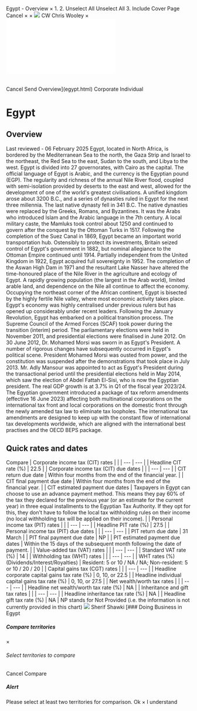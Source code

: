 Egypt - Overview
×
1.
2.
Unselect All
Unselect All
3.
Include Cover Page
Cancel
×
×
![](-/media/world-wide-tax-summaries/attachments/global---chris-wooley.ashx%3Frev=ac5e5f3223b34096b1afc2a6009c7320&revision=ac5e5f32-23b3-4096-b1af-c2a6009c7320&hash=859B7ADC84DC2CBEC9760E9E6EE7DE6D0A8BFCDF)
CW
Chris Wooley
×
![](egypt.html)
######
Cancel
Send
Overview](egypt.html)
Corporate
Individual
# Egypt
## Overview
Last reviewed - 06 February 2025
Egypt, located in North Africa, is bordered by the Mediterranean Sea to the north, the Gaza Strip and Israel to the northeast, the Red Sea to the east, Sudan to the south, and Libya to the west. Egypt is divided into 27 governorates, with Cairo as the capital. The official language of Egypt is Arabic, and the currency is the Egyptian pound (EGP).
The regularity and richness of the annual Nile River flood, coupled with semi-isolation provided by deserts to the east and west, allowed for the development of one of the world's greatest civilisations. A unified kingdom arose about 3200 B.C., and a series of dynasties ruled in Egypt for the next three millennia. The last native dynasty fell in 341 B.C. The native dynasties were replaced by the Greeks, Romans, and Byzantines. It was the Arabs who introduced Islam and the Arabic language in the 7th century. A local military caste, the Mamluks took control about 1250 and continued to govern after the conquest by the Ottoman Turks in 1517. Following the completion of the Suez Canal in 1869, Egypt became an important world transportation hub. Ostensibly to protect its investments, Britain seized control of Egypt's government in 1882, but nominal allegiance to the Ottoman Empire continued until 1914. Partially independent from the United Kingdom in 1922, Egypt acquired full sovereignty in 1952.
The completion of the Aswan High Dam in 1971 and the resultant Lake Nasser have altered the time-honoured place of the Nile River in the agriculture and ecology of Egypt. A rapidly growing population (the largest in the Arab world), limited arable land, and dependence on the Nile all continue to affect the economy. Occupying the northeast corner of the African continent, Egypt is bisected by the highly fertile Nile valley, where most economic activity takes place. Egypt's economy was highly centralised under previous rulers but has opened up considerably under recent leaders.
Following the January Revolution, Egypt has embarked on a political transition process. The Supreme Council of the Armed Forces (SCAF) took power during the transition (interim) period. The parliamentary elections were held in November 2011, and presidential elections were finalised in June 2012. On 30 June 2012, Dr. Mohamed Morsi was sworn in as Egypt's President.
A number of rigorous changes have subsequently occurred in Egypt's political scene. President Mohamed Morsi was ousted from power, and the constitution was suspended after the demonstrations that took place in July 2013. Mr. Adly Mansour was appointed to act as Egypt's President during the transactional period until the presidential elections held in May 2014, which saw the election of Abdel Fattah El-Sisi, who is now the Egyptian president.
The real GDP growth is at 3.7% in Q1 of the fiscal year 2023/24.
The Egyptian government introduced a package of tax reform amendments (effective 16 June 2023) affecting both multinational corporations on the international tax front and local corporations on the domestic front through the newly amended tax law to eliminate tax loopholes.
The international tax amendments are designed to keep up with the constant flow of international tax developments worldwide, which are aligned with the international best practises and the OECD BEPS package.
## Quick rates and dates
Compare
| Corporate income tax (CIT) rates | |
| --- | --- |
| Headline CIT rate (%) | 22.5 |
| Corporate income tax (CIT) due dates | |
| --- | --- |
| CIT return due date | Within four months from the end of the financial year. |
| CIT final payment due date | Within four months from the end of the financial year. |
| CIT estimated payment due dates | Taxpayers in Egypt can choose to use an advance payment method. This means they pay 60% of the tax they declared for the previous year (or an estimate for the current year) in three equal installments to the Egyptian Tax Authority. If they opt for this, they don't have to follow the local tax withholding rules on their income (no local withholding tax will be applied on their income). |
| Personal income tax (PIT) rates | |
| --- | --- |
| Headline PIT rate (%) | 27.5 |
| Personal income tax (PIT) due dates | |
| --- | --- |
| PIT return due date | 31 March |
| PIT final payment due date | NP |
| PIT estimated payment due dates | Within the 15 days of the subsequent month following the date of payment. |
| Value-added tax (VAT) rates | |
| --- | --- |
| Standard VAT rate (%) | 14 |
| Withholding tax (WHT) rates | |
| --- | --- |
| WHT rates (%) (Dividends/Interest/Royalties) | Resident: 5 or 10 / NA / NA;  Non-resident: 5 or 10 / 20 / 20 |
| Capital gains tax (CGT) rates | |
| --- | --- |
| Headline corporate capital gains tax rate (%) | 0, 10, or 22.5 |
| Headline individual capital gains tax rate (%) | 0, 10, or 27.5 |
| Net wealth/worth tax rates | |
| --- | --- |
| Headline net wealth/worth tax rate (%) | NA |
| Inheritance and gift tax rates | |
| --- | --- |
| Headline inheritance tax rate (%) | NA |
| Headline gift tax rate (%) | NA |
NP stands for Not Provided (i.e. the information is not currently provided in this chart)
![](-/media/world-wide-tax-summaries/egyptsherif-shawkiegypt--sherif-shawkijpg20210215115128240.ashx%3Frev=3c51f301c93a464293c4762df36074f9&revision=3c51f301-c93a-4642-93c4-762df36074f9&hash=7932E486C192382D026150F85A5F9A0FE0126832)
Sherif Shawki
[### Doing Business in Egypt
##### Compare territories
×
###### Select territories to compare
#####
Cancel
Compare
##### Alert
Please select at least two territories for comparison.
Ok
×
I understand